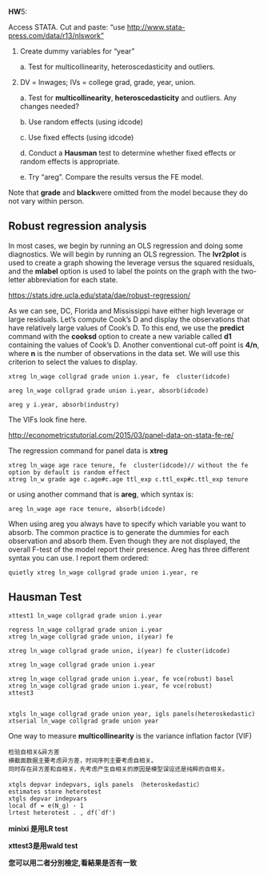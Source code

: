 **HW**5:

 Access STATA. Cut and paste: “use http://www.stata-press.com/data/r13/nlswork” 

1. Create dummy variables for “year” 

   a.   Test for multicollinearity, heteroscedasticity and outliers. 

2. DV = lnwages; IVs = college grad, grade, year, union. 

   a.   Test for **multicollinearity**, **heteroscedasticity** and outliers. Any changes needed?

   b.   Use random effects (using idcode)

   c.   Use fixed effects (using idcode)

   d.   Conduct a **Hausman** test to determine whether fixed effects or random effects is appropriate.

   e.   Try “areg”. Compare the results versus the FE model. 



Note that **grade** and **black**were omitted from the model because they do not vary within person.



## Robust regression analysis

In most cases, we begin by running an OLS regression and doing some diagnostics. We will begin by running an OLS regression. The **lvr2plot** is used to create a graph showing the leverage versus the squared residuals, and the **mlabel** option is used to label the points on the graph with the two-letter abbreviation for each state. 

https://stats.idre.ucla.edu/stata/dae/robust-regression/

As we can see, DC, Florida and Mississippi have either high leverage or large residuals. Let’s compute Cook’s D and display the observations that have relatively large values of Cook’s D. To this end, we use the **predict** command with the **cooksd** option to create a new variable called **d1** containing the values of Cook’s D. Another conventional cut-off point is **4/n**, where **n** is the number of observations in the data set. We will use this criterion to select the values to display. 

> 



```
xtreg ln_wage collgrad grade union i.year, fe  cluster(idcode)

areg ln_wage collgrad grade union i.year, absorb(idcode)

areg y i.year, absorb(industry)

```





The VIFs look fine here.

http://econometricstutorial.com/2015/03/panel-data-on-stata-fe-re/

The regression command for panel data is **xtreg**

```
xtreg ln_wage age race tenure, fe  cluster(idcode)// without the fe option by default is random effect
xtreg ln_w grade age c.age#c.age ttl_exp c.ttl_exp#c.ttl_exp tenure
```

or using another command that is **areg**, which syntax is:

```
areg ln_wage age race tenure, absorb(idcode)
```

When using areg you always have to specify which variable you want to absorb. The common practice is to generate the dummies for each observation and absorb them. Even though they are not displayed, the overall F-test of the model report their presence.  Areg has three different syntax you can use. I report them ordered:



```
quietly xtreg ln_wage collgrad grade union i.year, re
```



## **Hausman Test**



```
xttest1 ln_wage collgrad grade union i.year

regress ln_wage collgrad grade union i.year
xtreg ln_wage collgrad grade union, i(year) fe

xtreg ln_wage collgrad grade union, i(year) fe cluster(idcode)

xtreg ln_wage collgrad grade union i.year

xtreg ln_wage collgrad grade union i.year, fe vce(robust) basel
xtreg ln_wage collgrad grade union i.year, fe vce(robust) 
xttest3


xtgls ln_wage collgrad grade union year, igls panels(heteroskedastic)
xtserial ln_wage collgrad grade union year
```

One way to measure **multicollinearity** is the variance inflation factor (VIF)



```text
检验自相关&异方差
横截面数据主要考虑异方差，时间序列主要考虑自相关。
同时存在异方差和自相关，先考虑产生自相关的原因是模型误设还是纯粹的自相关。

```



```
xtgls depvar indepvars, igls panels （heteroskedastic）
estimates store heterotest
xtgls depvar indepvars
local df = e(N_g) - 1
lrtest heterotest . , df(`df')
```

**minixi 是用LR test**

**xttest3是用wald test**

**您可以用二者分別檢定,看結果是否有一致**

